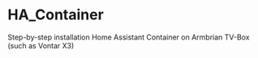 # HA_Container
Step-by-step installation Home Assistant Container on Armbrian TV-Box (such as Vontar X3)

